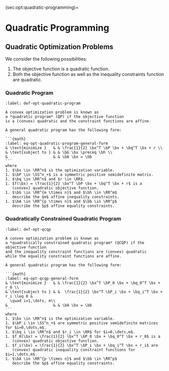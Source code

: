 (sec:opt:quadratic-programming)=
# Quadratic Programming


## Quadratic Optimization Problems

We consider the following possibilities:

1. The objective function is a quadratic function.
1. Both the objective function as well as the inequality constraints function
   are quadratic.

### Quadratic Program

````{prf:definition} Quadratic program
:label: def-opt-quadratic-program

A convex optimization problem is known as 
a *quadratic program* (QP) if the objective function
is a (convex) quadratic and the constraint functions are affine.

A general quadratic program has the following form:

```{math}
:label: eq-opt-quadratic-program-general-form
& \text{minimize }   & & \frac{1}{2} \bx^T \bP \bx + \bq^T \bx + r \\
& \text{subject to } & & \bG \bx \preceq \bh \\
&                    & & \bA \bx = \bb
```
where
1. $\bx \in \RR^n$ is the optimization variable.
1. $\bP \in \SS^n_+$ is a symmetric positive semidefinite matrix.
1. $\bq \in \RR^n$ and $r \in \RR$.
1. $f(\bx) = \frac{1}{2} \bx^T \bP \bx + \bq^T \bx + r$ is a
   (convex) quadratic objective function.
1. $\bG \in \RR^{m \times n}$ and $\bh \in \RR^m$
   describe the $m$ affine inequality constraints.
1. $\bA \in \RR^{p \times n}$ and $\bb \in \RR^p$
   describe the $p$ affine equality constraints.
````


### Quadratically Constrained Quadratic Program

````{prf:definition} Quadratically constrained quadratic program
:label: def-opt-qcqp

A convex optimization problem is known as 
a *quadratically constrained quadratic program* (QCQP) if the objective function
and the inequality constraint functions are (convex) quadratic 
while the equality constraint functions are affine.

A general quadratic program has the following form:

```{math}
:label: eq-opt-qcqp-general-form
& \text{minimize }   & & \frac{1}{2} \bx^T \bP_0 \bx + \bq_0^T \bx + r_0 \\
& \text{subject to } & &  \frac{1}{2} \bx^T \bP_i \bx + \bq_i^T \bx + r_i \leq 0 & 
  \quad i=1,\dots, m\\
&                    & & \bA \bx = \bb
```
where
1. $\bx \in \RR^n$ is the optimization variable.
1. $\bP_i \in \SS^n_+$ are symmetric positive semidefinite matrices for $i=0,\dots,m$.
1. $\bq_i \in \RR^n$ and $r_i \in \RR$ for $i=0,\dots,m$.
1. $f_0(\bx) = \frac{1}{2} \bx^T \bP_0 \bx + \bq_0^T \bx + r_0$ is a
   (convex) quadratic objective function.
1. $f_i(\bx) = \frac{1}{2} \bx^T \bP_i \bx + \bq_i^T \bx + r_i$ are
   (convex) quadratic inequality constraint functions for $i=1,\dots,m$.
1. $\bA \in \RR^{p \times n}$ and $\bb \in \RR^p$
   describe the $p$ affine equality constraints.
````
